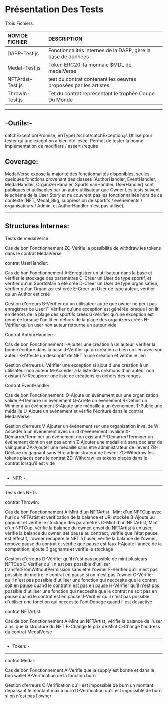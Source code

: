 # Présentation Des Tests

Trois Fichiers:

|NOM DE FICHIER|DESCRIPTION|
|:---|:---|
|DAPP-Test.js|Fonctionnalités internes de la DAPP, gère la base de données|
|Medal-Test.js|Token ERC20: la monnaie $MDL de medalVerse|
|NFTArtist-Test.js|test du contrat contenant les oeuvres proposées par les artistes|
|ThrowIn-Test.js|Tet du contrat représentant le trophée Coupe Du Monde|


---------
-Outils:-
---------


catchException(Promise, errType)  /script/catchException.js
Utilisé pour tester qu'une exception a bien été levée. Permet de tester la bonne implémentation de modifiers / assert /require


Coverage:
---------

MedalVerse expose la majorité des fonctionnalités disponibles, seules quelques fonctions provenant des classes (AuthorHandler, EventHandler, MedalHandler, OrganizerHandler, SportsmanHandler, UserHandler) sont publiques et utilisables par un autre utilisateur que Owner
Les tests suivent le schéma de la User Story et ne couvrent pas les fonctionnalités hors de ce contexte  (NFT_Medal_Bkg, suppression de sportifs / événements / organisateurs / Admin, et AuthorHandler n'est pas utilisé)


--------------------
Structures Internes:
--------------------


Tests de medalVerse

Cas de bon Fonctionnement
  ZC-Vérifie la possibilité de withdraw les tokens dans le contrat MedalVerse

contrat UserHandler:

Cas de bon Fonctionnement
  A-Enregistrer un utilisateur dans la base et vérifier le stockage des paramètres
  C-Créer un User de type sportif, et vérifier qu'un SportsMan a été créé
  D-Creer un User de type organisateur, vérifier qu'un Organizer est créé
  E-Creer un User de type auteur, vérifier qu'un Author est créé

Gestion d'erreurs
  B-Vérifier qu'un utilisateur autre que owner ne peut pas enregistrer de User
  F-Vérifier qu'une exception est générée lorsque l'on lit en dehors de la plage des sportifs créés
  G-Vérifier qu'une exception est générée lorsque l'on lit en dehors de la plage des organizers créés
  H-Vérifier qu'un user non auteur retourne un auteur vide
  
Contrat AuthorHandler:

Cas de bon Fonctionnement
  I-Ajouter une création à un auteur, vérifier la bonne écriture dans la base
  J-Vérifier qu'un création a bien un lien avec son auteur
  K-Affecte un descriptif de NFT à une création et vérifie le lien
 
Gestion d'erreurs
  L-Vérifier une exception si ajout d'une création à un utilisateur non auteur
  M-Accéder à la liste des créations d'un auteur non existant
  N-Récupérer une liste de créations en dehors des ranges
  
Contrat EventHandler:

Cas de bon Fonctionnement:
  O-Ajoute un événement sur une organization valide
  P-Démarre un événement
  Q-Arrete un événement
  R-Définit un Winner à un événement
  S-Ajoute une médaille à un événement
  T-Publie une médaille
  U-Ajoute un événement et vérifie l'écriture dans le contrat MedalVerse
  
Gestion d'erreurs
  V-Ajouter un événement sur une organization invalide
  W-Accèdér à un événement avec un id d'événement invalide
  X-Démarrer/Terminer un événement non existant
  Y-Démarrer/Terminer un événement dont on est pas admin
  Z-Ajouter une médaille à sans déclarer de vainqueur
  ZA-Ajouter une médaille sans être administrateur de l'event
  ZB-Déclare un gagnant sans être administrateur de l'event
  ZC-Withdraw les tokens placés dans le contrat
  ZD-Withdraw les tokens placés dans le contrat lorsqu'il est vide
  

--------------------
-  NFT:            -
--------------------

Tests des NFTs

contrat ThrowIn: 

Cas de bon Fonctionnement
  A-Mint d'un NFTArtist , Mint d'un NFTCup avec l'uri du NFTArtist et vérification de la balance et URI stockée
  B-Ajoute uu gagnant et vérifie le stockage des paramètres
  C-Mint d'un NFTArtist, Mint d'un NFTCup, vérifie la balance du owner, envoi du NFTArtist à un user, vérifie la balance du owner, set pause au contract, verifie que l'état pause est effectif,
    l'owner recupere le NFT à l'user, vérifie la balance de l'owner, remove pause du contrat et vérifie que pause est faux
  I-Ajoute l'année de la compétition, ajoute 3 gagnants et vérifie le stockage 


Gestion d'erreurs
  D-Vérifier qu'il n'est pas possible de mint plusieurs NFTCup
  E-Vérifier qu'il n'est pas possible d'utiliser transferFromWithoutPermission sans etre l'owner
  F-Vérifier qu'il n'est pas possible de mettre le contrat en pause si on n'est pas l'owner
  G-Vérifier qu'il n'est pas possible d'utiliser une fonction qui neccesite que le contrat soit en pause quand le contrat n'est pas en pause
  H-Vérifier qu'il n'est pas possible d'utiliser une fonction qui neccesite que le contrat ne soit pas en pause quand le contrat est en pause
  J-Vérifier qu'il n'est pas possible d'utiliser une fonction qui neccesite l'antiDopage quand il est desactivé

contrat NFTArtist:

Cas de bon Fonctionnement
  A-Mint un NFTArtist, vérifie la balance de l'user ainsi que la structure du NFT
  B-Change le prix de Mint
  C-Change l'address du contrat MedalVerse


--------------------
-  Token:          -
--------------------

contrat Medal:

Cas de bon Fonctionnement
  A-Verifie que la supply est bonne et dans le bon wallet
  B-Verification de la fonction burn

Gestion d'erreurs
  C-Verification qu'il est impossible de burn un montant depassant le montant max à burn
  D-Verification qu'il est impossible de burn si on n'est pas l'owner


  
